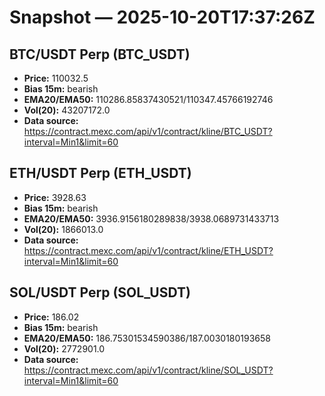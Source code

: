 # Snapshot — 2025-10-20T17:37:26Z

## BTC/USDT Perp (BTC_USDT)
- **Price:** 110032.5
- **Bias 15m:** bearish
- **EMA20/EMA50:** 110286.85837430521/110347.45766192746
- **Vol(20):** 43207172.0
- **Data source:** https://contract.mexc.com/api/v1/contract/kline/BTC_USDT?interval=Min1&limit=60

## ETH/USDT Perp (ETH_USDT)
- **Price:** 3928.63
- **Bias 15m:** bearish
- **EMA20/EMA50:** 3936.9156180289838/3938.0689731433713
- **Vol(20):** 1866013.0
- **Data source:** https://contract.mexc.com/api/v1/contract/kline/ETH_USDT?interval=Min1&limit=60

## SOL/USDT Perp (SOL_USDT)
- **Price:** 186.02
- **Bias 15m:** bearish
- **EMA20/EMA50:** 186.75301534590386/187.0030180193658
- **Vol(20):** 2772901.0
- **Data source:** https://contract.mexc.com/api/v1/contract/kline/SOL_USDT?interval=Min1&limit=60

